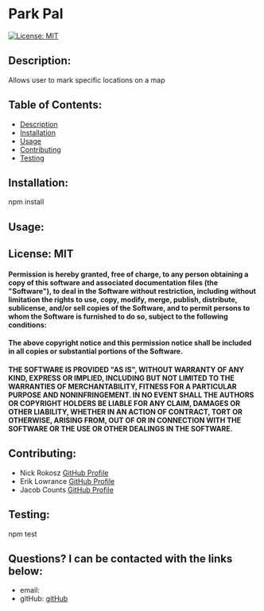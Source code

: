 # Park Pal

[![License: MIT](https://img.shields.io/badge/License-MIT-yellow.svg)](https://opensource.org/licenses/MIT) 

    
## Description: 
Allows user to mark specific locations on a map

## Table of Contents:

* [Description](#description)
* [Installation](#installation)
* [Usage](#usage)
* [Contributing](#contributing)
* [Testing](#testing)

## Installation: 
npm install

## Usage: 



## License: MIT

#### Permission is hereby granted, free of charge, to any person obtaining a copy of this software and associated documentation files (the "Software"), to deal in the Software without restriction, including without limitation the rights to use, copy, modify, merge, publish, distribute, sublicense, and/or sell copies of the Software, and to permit persons to whom the Software is furnished to do so, subject to the following conditions:

#### The above copyright notice and this permission notice shall be included in all copies or substantial portions of the Software.

#### THE SOFTWARE IS PROVIDED "AS IS", WITHOUT WARRANTY OF ANY KIND, EXPRESS OR IMPLIED, INCLUDING BUT NOT LIMITED TO THE WARRANTIES OF MERCHANTABILITY, FITNESS FOR A PARTICULAR PURPOSE AND NONINFRINGEMENT. IN NO EVENT SHALL THE AUTHORS OR COPYRIGHT HOLDERS BE LIABLE FOR ANY CLAIM, DAMAGES OR OTHER LIABILITY, WHETHER IN AN ACTION OF CONTRACT, TORT OR OTHERWISE, ARISING FROM, OUT OF OR IN CONNECTION WITH THE SOFTWARE OR THE USE OR OTHER DEALINGS IN THE SOFTWARE.

## Contributing: 
 * Nick Rokosz [GitHub Profile](https://github.com/nicholasrokosz)
 * Erik Lowrance [GitHub Profile](https://github.com/eriklowrance)
 * Jacob Counts [GitHub Profile](https://github.com/jacobcounts)

## Testing: 
npm test

## Questions? I can be contacted with the links below:   
* email: 
* gitHub: [gitHub](https://github.com/)
